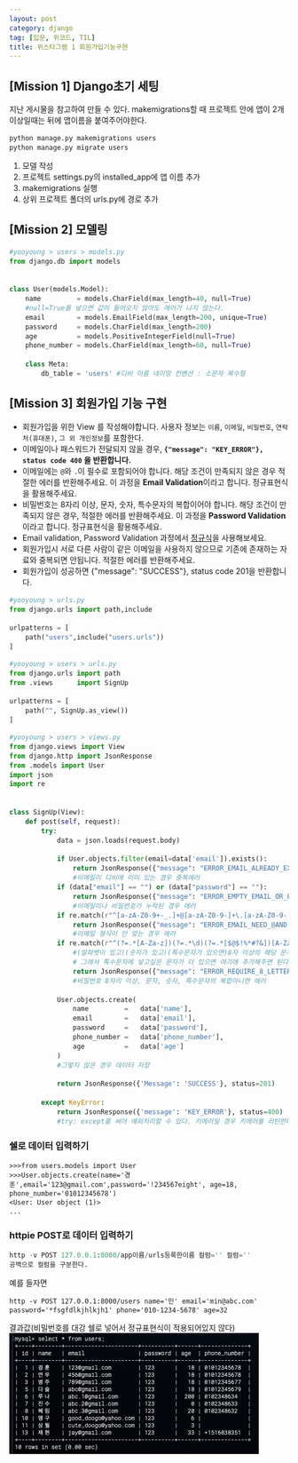 ```yaml
---
layout: post
category: django
tag: [입문, 위코드, TIL]
title: 위스타그램 1 회원가입기능구현
---
```


## [Mission 1] Django초기 세팅

지난 게시물을 참고하여 만들 수 있다.
makemigrations할 때 프로젝트 안에 앱이 2개 이상일때는 뒤에 앱이름을 붙여주어야한다.
```python
python manage.py makemigrations users
python manage.py migrate users
```
1. 모델 작성
2. 프로젝트 settings.py의 installed_app에 앱 이름 추가
3. makemigrations 실행
4. 상위 프로젝트 폴더의 urls.py에 경로 추가

## [Mission 2] 모델링

```python
#yooyoung > users > models.py
from django.db import models


class User(models.Model):
    name         = models.CharField(max_length=40, null=True)
    #null=True를 넣으면 값이 들어오지 않아도 에러가 나지 않는다.
    email        = models.EmailField(max_length=200, unique=True)
    password     = models.CharField(max_length=200)
    age          = models.PositiveIntegerField(null=True)
    phone_number = models.CharField(max_length=60, null=True)

    class Meta:
        db_table = 'users' #디비 이름 네이밍 컨벤션 : 소문자 복수형
```

## [Mission 3] 회원가입 기능 구현

- 회원가입을 위한 View 를 작성해야합니다. 사용자 정보는 `이름`, `이메일`, `비밀번호`, `연락처(휴대폰)`, `그 외 개인정보`를 포함한다.
- 이메일이나 패스워드가 전달되지 않을 경우, **`{"message": "KEY_ERROR"}, status code 400` 을 반환합니다.**
- 이메일에는 `@`와 `.`이 필수로 포함되어야 합니다. 해당 조건이 만족되지 않은 경우 적절한 에러를 반환해주세요. 이 과정을 **Email Validation**이라고 합니다. 정규표현식을 활용해주세요.
- 비밀번호는 8자리 이상, 문자, 숫자, 특수문자의 복합이어야 합니다. 해당 조건이 만족되지 않은 경우, 적절한 에러를 반환해주세요. 이 과정을 **Password Validation**이라고 합니다. 정규표현식을 활용해주세요.
- Email validation, Password Validation 과정에서 [정규식](https://regexr.com/)을 사용해보세요.
- 회원가입시 서로 다른 사람이 같은 이메일을 사용하지 않으므로 기존에 존재하는 자료와 중복되면 안됩니다. 적절한 에러를 반환해주세요.
- 회원가입이 성공하면 {"message": "SUCCESS"}, status code 201을 반환합니다.

```python
#yooyoung > urls.py
from django.urls import path,include

urlpatterns = [
    path("users",include("users.urls"))
]
```
```python
#yooyoung > users > urls.py
from django.urls import path
from .views      import SignUp

urlpatterns = [
    path("", SignUp.as_view())
]
```

```python
#yooyoung > users > views.py
from django.views import View
from django.http import JsonResponse
from .models import User
import json
import re


class SignUp(View):
    def post(self, request):
        try:
            data = json.loads(request.body)

            if User.objects.filter(email=data['email']).exists():
                return JsonResponse({"message": "ERROR_EMAIL_ALREADY_EXIST"}, status=400)
                #이메일이 디비에 이미 있는 경우 중복에러
            if (data["email"] == "") or (data["password"] == ""):
                return JsonResponse({"message": "ERROR_EMPTY_EMAIL_OR_PASSWORD"}, status=400)
                #이메일이나 비밀번호가 누락된 경우 에러
            if re.match(r"^[a-zA-Z0-9+-_.]+@[a-zA-Z0-9-]+\.[a-zA-Z0-9-.]+$", data["email"]) == None:
                return JsonResponse({"message": "ERROR_EMAIL_NEED_@AND."}, status=400)
                #이메일 형식이 안 맞는 경우 에러
            if re.match(r"^(?=.*[A-Za-z])(?=.*\d)(?=.*[$@$!%*#?&])[A-Za-z\d$@$!%*#?&]{8,}$", data["password"]) == None:
                #(알파벳이 있고)(숫자가 있고)(특수문자가 있으면)8자 이상의 해당 문자열을 입력받는다.
                # 그래서 특수문자에 넣고싶은 문자가 더 있으면 여기에 추가해주면 된다. 양쪽에 다 추가해야함! 
                return JsonResponse({"message": "ERROR_REQUIRE_8_LETTER,NUMBER,SPECIAL_SYMBOLS)"}, status=400)
                #비밀번호 8자리 이상, 문자, 숫자, 특수문자의 복합아니면 에러

            User.objects.create(
                name         =   data['name'],
                email        =   data['email'],
                password     =   data['password'],
                phone_number =   data['phone_number'],
                age          =   data['age']
            )
            #그렇지 않은 경우 데이터 저장

            return JsonResponse({'Message': 'SUCCESS'}, status=201)
        
        except KeyError:
            return JsonResponse({'message': 'KEY_ERROR'}, status=400)
            #try: except를 써야 예외처리할 수 있다. 키에러일 경우 키에러를 리턴한다.
```

### 쉘로 데이터 입력하기
```shell
>>>from users.models import User
>>>User.objects.create(name='경훈',email='123@gmail.com',password='!234567eight', age=18, phone_number='01012345678')
<User: User object (1)>
...
```
### httpie POST로 데이터 입력하기
```python
http -v POST 127.0.0.1:8000/app이름/urls등록한이름 컬럼='' 컬럼='' 
공백으로 컬럼을 구분한다.
```
예를 들자면
```
http -v POST 127.0.0.1:8000/users name='민' email='min@abc.com' password='*fsgfdlkjhlkjh1' phone='010-1234-5678' age=32
```

결과값(비밀번호를 대강 쉘로 넣어서 정규표현식이 적용되어있지 않다)
![mission3 db](/public/img/mission3_db.png)
